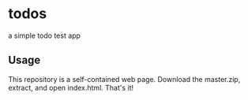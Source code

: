 # todos

a simple todo test app

## Usage

This repository is a self-contained web page. Download the master.zip, extract, and open index.html. That's it!